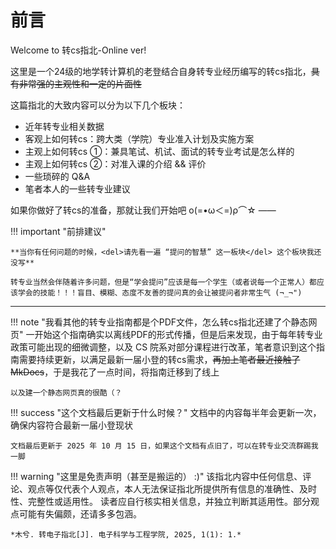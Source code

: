 # 前言

Welcome to 转cs指北-Online ver!

这里是一个24级的地学转计算机的老登结合自身转专业经历编写的转cs指北，<del>具有非常强的主观性和一定的片面性</del>

这篇指北的大致内容可以分为以下几个板块：

- 近年转专业相关数据
- 客观上如何转cs：跨大类（学院）专业准入计划及实施方案
- 主观上如何转cs ①：兼具笔试、机试、面试的转专业考试是怎么样的
- 主观上如何转cs ②：对准入课的介绍 && 评价
- 一些琐碎的 Q&A
- 笔者本人的一些转专业建议



如果你做好了转cs的准备，那就让我们开始吧 ο(=•ω＜=)ρ⌒☆ ——

!!! important "前排建议"

    **当你有任何问题的时候，<del>请先看一遍 “提问的智慧” 这一板块</del> 这个板块我还没写**
    
    转专业当然会伴随着许多问题，但是“学会提问”应该是每一个学生（或者说每一个正常人）都应该学会的技能！！！盲目、模糊、态度不友善的提问真的会让被提问者非常生气 (¬_¬")

---


!!! note "我看其他的转专业指南都是个PDF文件，怎么转cs指北还建了个静态网页"
    一开始这个指南确实以离线PDF的形式传播，但是后来发现，由于每年转专业政策可能出现的细微调整，以及 CS 院系对部分课程进行改革，笔者意识到这个指南需要持续更新，以满足最新一届小登的转cs需求，<del>再加上笔者最近接触了MkDocs</del>，于是我花了一点时间，将指南迁移到了线上
    
    以及建一个静态网页真的很酷（？

!!! success "这个文档最后更新于什么时候？"
    文档中的内容每半年会更新一次，确保内容符合最新一届小登现状
    
    文档最后更新于 2025 年 10 月 15 日，如果这个文档有点旧了，可以在转专业交流群踢我一脚



!!! warning "这里是免责声明（甚至是搬运的） :)"
    该指北内容中任何信息、评论、观点等仅代表个人观点，本人无法保证指北所提供所有信息的准确性、及时性、完整性或适用性。 读者应自行核实相关信息，并独立判断其适用性。部分观点可能有失偏颇，还请多多包涵。
    

    *木兮. 转电子指北[J]. 电子科学与工程学院, 2025, 1(1): 1.*